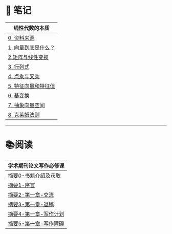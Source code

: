 # 📒 笔记

| 线性代数的本质                                        |
| ---------------------------------------------- |
| [0. 资料来源](✍️%20我的文档/数学基础/0.%20资料来源.md)         |
| [1. 向量到底是什么？](✍️%20我的文档/数学基础/1.%20向量到底是什么？.md) |
| [2.矩阵与线性变换](✍️%20我的文档/数学基础/2.矩阵与线性变换.md)       |
| [3. 行列式](✍️%20我的文档/数学基础/3.%20行列式.md)           |
| [4. 点乘与叉乘](✍️%20我的文档/数学基础/4.%20点乘与叉乘.md)       |
| [5. 特征向量和特征值](✍️%20我的文档/数学基础/5.%20特征向量和特征值.md) |
| [6. 基变换](✍️%20我的文档/数学基础/6.%20基变换.md)           |
| [7. 抽象向量空间](✍️%20我的文档/数学基础/7.%20抽象向量空间.md)     |
| [8. 克莱姆法则](✍️%20我的文档/数学基础/8.%20克莱姆法则.md)<br>   |

---
# 📚阅读

| 学术期刊论文写作必修课                                           |
| ----------------------------------------------------- |
| [摘要0-书籍介绍及获取](✍️%20我的文档/学术期刊论文写作必修课/摘要0-书籍介绍及获取.md)   |
| [摘要1-序言](✍️%20我的文档/学术期刊论文写作必修课/摘要1-序言.md)             |
| [摘要2-第一章-交流](✍️%20我的文档/学术期刊论文写作必修课/摘要2-第一章-交流.md)     |
| [摘要3-第一章-退稿](✍️%20我的文档/学术期刊论文写作必修课/摘要3-第一章-退稿.md)     |
| [摘要4-第一章-写作计划](✍️%20我的文档/学术期刊论文写作必修课/摘要4-第一章-写作计划.md) |
| [摘要5-第一章-写作障碍](✍️%20我的文档/学术期刊论文写作必修课/摘要5-第一章-写作障碍.md) |

